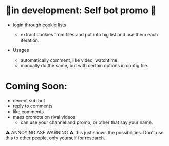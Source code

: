 # 🎉in development: Self bot promo 🎉
- login through cookie lists
  - extract cookies from files and put into big list and use them each iteration.

- Usages
  - automatically comment, like video, watchtime.
  - manually do the same, but with certain options in config file.

# Coming Soon:
- decent sub bot
- reply to comments
- like comments
- mass promote on rival videos
    - can use your channel and promo, or other that say your name.




⚠️ ANNOYING ASF WARNING ⚠️
this just shows the possibilities. Don't use this to other people, only yourself for research.
